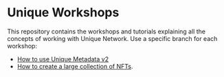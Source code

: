 # Unique Workshops

This repository contains the workshops and tutorials explaining all the concepts of working with Unique Network. Use a specific branch for each workshop:

- [How to use Unique Metadata v2](https://github.com/UniqueNetwork/mass-nfts-doc/tree/metadata-v2)
- [How to create a large collection of NFTs](https://github.com/UniqueNetwork/mass-nfts-doc/tree/mass-minting).